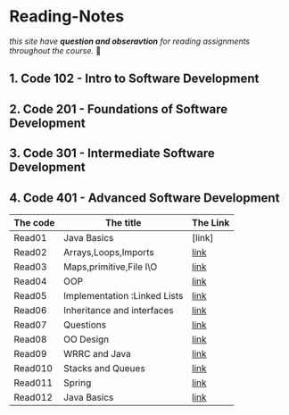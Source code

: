 # Reading-Notes
*this site have **question and obseravtion** for reading assignments throughout the course.* :speech_balloon:	

<!-- hidden comment -->
## 1. Code 102 - Intro to Software Development

## 2. Code 201 - Foundations of Software Development

## 3. Code 301 - Intermediate Software Development

## 4. Code 401 - Advanced Software Development

|The code | The title | The Link |
|---------|-----------|----------|
|Read01|Java Basics|[link]|
|Read02|Arrays,Loops,Imports|[link](https://github.com/user/repo/blob/branch/other_file.md)|
|Read03|Maps,primitive,File I\O|[link](https://github.com/user/repo/blob/branch/other_file.md)|
|Read04|OOP|[link](https://github.com/user/repo/blob/branch/other_file.md)|
|Read05|Implementation :Linked Lists|[link](https://github.com/user/repo/blob/branch/other_file.md)|
|Read06|Inheritance and interfaces|[link](https://github.com/user/repo/blob/branch/other_file.md)|
|Read07|Questions|[link](https://github.com/user/repo/blob/branch/other_file.md)|
|Read08|OO Design|[link](https://github.com/user/repo/blob/branch/other_file.md)|
|Read09|WRRC and Java|[link](https://github.com/user/repo/blob/branch/other_file.md)|
|Read010|Stacks and Queues|[link](https://github.com/user/repo/blob/branch/other_file.md)|
|Read011|Spring|[link](https://github.com/user/repo/blob/branch/other_file.md)|
|Read012|Java Basics|[link](https://github.com/user/repo/blob/branch/other_file.md)|


